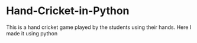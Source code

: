 # Hand-Cricket-in-Python
This is a hand cricket game played by the students using their hands. Here I made it using python
